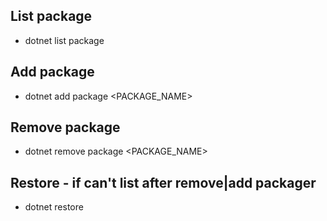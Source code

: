 ## List package
- dotnet list package

## Add package
- dotnet add package <PACKAGE_NAME>

## Remove package
- dotnet remove package <PACKAGE_NAME>

## Restore - if can't list after remove|add packager
- dotnet restore